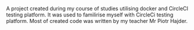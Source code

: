 A project created during my course of studies utilising docker and CircleCI testing platform. It was used to familirise myself with CircleCi testing platform. Most of created code was written by my teacher Mr Piotr Hajder.
